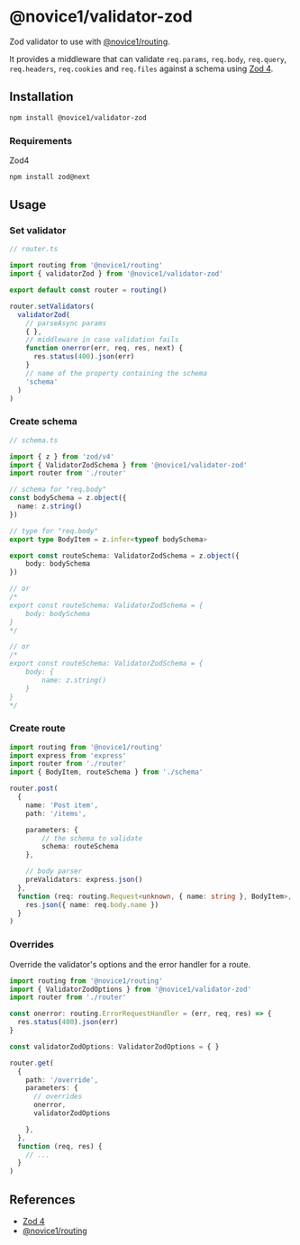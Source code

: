 # @novice1/validator-zod

Zod validator to use with [@novice1/routing](https://www.npmjs.com/package/@novice1/routing).

It provides a middleware that can validate `req.params`, `req.body`, `req.query`, `req.headers`, `req.cookies` and `req.files` against a schema using [Zod 4](https://www.npmjs.com/package/zod).

## Installation

```bash
npm install @novice1/validator-zod
```

### Requirements

Zod4

```bash
npm install zod@next
```

## Usage

### Set validator

```ts
// router.ts

import routing from '@novice1/routing'
import { validatorZod } from '@novice1/validator-zod'

export default const router = routing()

router.setValidators(
  validatorZod(
    // parseAsync params
    { },
    // middleware in case validation fails
    function onerror(err, req, res, next) {
      res.status(400).json(err)
    }
    // name of the property containing the schema
    'schema'
  )
)
```

### Create schema 

```ts
// schema.ts

import { z } from 'zod/v4'
import { ValidatorZodSchema } from '@novice1/validator-zod'
import router from './router'

// schema for "req.body"
const bodySchema = z.object({                
  name: z.string()
})

// type for "req.body"
export type BodyItem = z.infer<typeof bodySchema>

export const routeSchema: ValidatorZodSchema = z.object({
    body: bodySchema
})

// or
/*
export const routeSchema: ValidatorZodSchema = {
    body: bodySchema
}
*/

// or
/*
export const routeSchema: ValidatorZodSchema = {
    body: {                
        name: z.string()
    }
}
*/
```

### Create route

```ts
import routing from '@novice1/routing'
import express from 'express'
import router from './router'
import { BodyItem, routeSchema } from './schema'

router.post(
  {
    name: 'Post item',
    path: '/items',

    parameters: {
        // the schema to validate
        schema: routeSchema
    },

    // body parser
    preValidators: express.json()
  },
  function (req: routing.Request<unknown, { name: string }, BodyItem>, res) {
    res.json({ name: req.body.name })
  }
)
```

### Overrides

Override the validator's options and the error handler for a route.

```ts
import routing from '@novice1/routing'
import { ValidatorZodOptions } from '@novice1/validator-zod'
import router from './router'

const onerror: routing.ErrorRequestHandler = (err, req, res) => {
  res.status(400).json(err)
}

const validatorZodOptions: ValidatorZodOptions = { }

router.get(
  {
    path: '/override',
    parameters: {
      // overrides
      onerror, 
      validatorZodOptions

    },
  },
  function (req, res) {
    // ...
  }
)
```

## References

- [Zod 4](https://v4.zod.dev/v4)
- [@novice1/routing](https://www.npmjs.com/package/@novice1/routing)